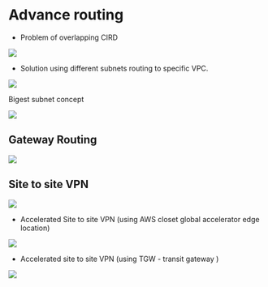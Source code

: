 # Advance routing


- Problem of overlapping CIRD 

![](../images/2021-08-25-23-21-46.png)


- Solution using different subnets routing to specific VPC.

![](../images/2021-08-25-23-25-08.png)


 
 Bigest subnet concept

![](../images/2021-08-25-23-44-37.png)


## Gateway Routing

![](../images/2021-08-26-00-04-38.png)


## Site to site VPN


![](../images/2021-08-26-00-13-24.png)


- Accelerated Site to site VPN (using AWS closet global accelerator edge location)

![](../images/2021-08-26-00-17-27.png)

- Accelerated site to site VPN (using TGW - transit gateway )

![](../images/2021-08-26-00-22-03.png)